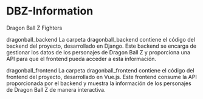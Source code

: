 # DBZ-Information
Dragon Ball Z Fighters

dragonball_backend
La carpeta dragonball_backend contiene el código del backend del proyecto, desarrollado en Django. Este backend se encarga de gestionar los datos de los personajes de Dragon Ball Z y proporciona una API para que el frontend pueda acceder a esta información.

dragonball_frontend
La carpeta dragonball_frontend contiene el código del frontend del proyecto, desarrollado en Vue.js. Este frontend consume la API proporcionada por el backend y muestra la información de los personajes de Dragon Ball Z de manera interactiva.
